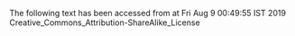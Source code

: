 The following text has been accessed from at Fri Aug 9 00:49:55 IST 2019
Creative_Commons_Attribution-ShareAlike_License
